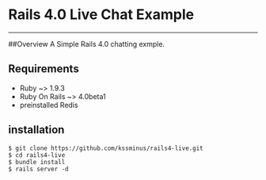 # Rails 4.0 Live Chat Example
-----------

##Overview
A Simple Rails 4.0 chatting exmple.

## Requirements

- Ruby ~> 1.9.3
- Ruby On Rails ~> 4.0beta1
- preinstalled Redis

## installation

    $ git clone https://github.com/kssminus/rails4-live.git
    $ cd rails4-live
    $ bundle install
    $ rails server -d
